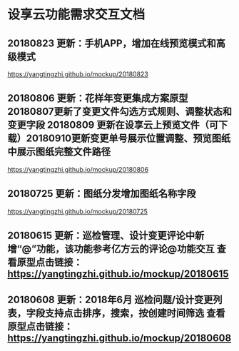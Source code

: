 # 设享云功能需求交互文档


## 20180823 更新：手机APP，增加在线预览模式和高级模式
https://yangtingzhi.github.io/mockup/20180823


## 20180806 更新：花样年变更集成方案原型 20180807更新了变更文件勾选方式规则、调整状态和变更字段 20180809 更新在设享云上预览文件（可下载）20180910更新变更单号展示位置调整、预览图纸中展示图纸完整文件路径
https://yangtingzhi.github.io/mockup/20180806

## 20180725 更新：图纸分发增加图纸名称字段
https://yangtingzhi.github.io/mockup/20180725

## 20180615 更新：巡检管理、设计变更评论中新增“@”功能，该功能参考亿方云的评论@功能交互 查看原型点击链接： https://yangtingzhi.github.io/mockup/20180615

## 20180608 更新：2018年6月 巡检问题/设计变更列表，字段支持点击排序，搜索，按创建时间筛选 查看原型点击链接： https://yangtingzhi.github.io/mockup/20180608